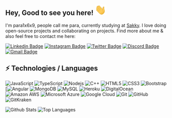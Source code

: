 ## Hey, Good to see you here! <img src="wave.gif" width="35px">

I'm para1x6x9, people call me para, currently studying at [Sakky](https://sakky.fi). I love doing open-source projects and collaborating on projects. Find more about me & also feel free to contact me here:

[![Linkedin Badge](https://img.shields.io/badge/-para1x6x9-blue?style=flat-square&logo=Linkedin&logoColor=white&link=https://www.linkedin.com/in/para1x6x9/)](https://www.linkedin.com/in/para1x6x9/)
[![Instagram Badge](https://img.shields.io/badge/-arttu_avonius-purple?style=flat-square&logo=instagram&logoColor=white&link=https://instagram.com/arttu_avonius/)](https://instagram.com/arttu_avonius)
[![Twitter Badge](https://img.shields.io/badge/-para1xx-9cf?style=flat-square&logo=twitter&logoColor=blue&link=https://twitter.com/para1xx)](https://twitter.com/para1xx/)
[![Discord Badge](https://img.shields.io/badge/-Join_my_Discord_Server-23272a?style=flat-square&logo=discord&logoColor=blue&link=https://discord.gg/mdFj5NKbx6)](https://discord.gg/mdFj5NKbx6)
[![Gmail Badge](https://img.shields.io/badge/-konde108@gmail.com-c14438?style=flat-square&logo=Gmail&logoColor=white&link=mailto:konde108@gmail.com)](mailto:konde108@gmail.com)

## ⚡ Technologies / Languages
![JavaScript](https://img.shields.io/badge/-JavaScript-black?style=flat-square&logo=javascript)
![TypeScript](https://img.shields.io/badge/-TypeScript-007ACC?style=flat-square&logo=typescript)
![Nodejs](https://img.shields.io/badge/-Nodejs-black?style=flat-square&logo=Node.js)
![C++](https://img.shields.io/badge/-C++-00599C?style=flat-square&logo=c)
![HTML5](https://img.shields.io/badge/-HTML5-E34F26?style=flat-square&logo=html5&logoColor=white)
![CSS3](https://img.shields.io/badge/-CSS3-1572B6?style=flat-square&logo=css3)
![Bootstrap](https://img.shields.io/badge/-Bootstrap-563D7C?style=flat-square&logo=bootstrap)
[![Angular](https://img.shields.io/badge/-Angular-darkred?style=flat-square&logo=angular&logoColor=white)
![MongoDB](https://img.shields.io/badge/-MongoDB-black?style=flat-square&logo=mongodb)
![MySQL](https://img.shields.io/badge/-MySQL-black?style=flat-square&logo=mysql)
![Heroku](https://img.shields.io/badge/-Heroku-430098?style=flat-square&logo=heroku)
![DigitalOcean](https://img.shields.io/badge/-Digital%20Ocean-darkblue?style=flat-square&logo=digitalocean)
![Amazon AWS](https://img.shields.io/badge/Amazon%20AWS-232F3E?style=flat-square&logo=amazon-aws)
![Microsoft Azure](https://img.shields.io/badge/Microsoft%20Azure-232F7E?style=flat-square&logo=microsoft-azure)
![Google Cloud](https://img.shields.io/badge/Google%20Cloud-black?style=flat-square&logo=google-cloud)
![Git](https://img.shields.io/badge/-Git-black?style=flat-square&logo=git)
![GitHub](https://img.shields.io/badge/-GitHub-181717?style=flat-square&logo=github)
![GitKraken](https://img.shields.io/badge/-GitKraken-181717?style=flat-square&logo=gitkraken)

![Github Stats](https://github-readme-stats.vercel.app/api?username=para1x6x9&count_private=true&show_icons=true&include_all_commits=true)
![Top Languages](https://github-readme-stats.vercel.app/api/top-langs/?username=para1x6x9&hide=TeX&layout=compact)
